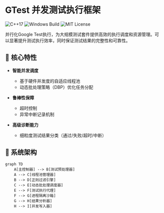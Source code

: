 # GTest 并发测试执行框架

![C++17](https://img.shields.io/badge/C++-17-blue.svg)
![Windows Build](https://img.shields.io/badge/Platform-Windows-0078d7.svg)
![MIT License](https://img.shields.io/badge/License-MIT-green.svg)

并行化Google Test执行，为大规模测试套件提供高效的执行调度和资源管理。可以显著提升测试执行效率，同时保证测试结果的完整性和可靠性。

## 🌟 核心特性

- ​**智能并发调度**
  - 基于硬件并发度的自适应线程池
  - 动态批处理策略（DBP）优化任务分配

- ​**鲁棒性保障**
  - 超时控制
  - 异常中断记录机制

- ​**高级诊断能力**
  - 细粒度测试结果分类（通过/失败/超时/中断）

## 🧩 系统架构

```mermaid
graph TD
    A[主控制器] --> B[测试预处理器]
    A --> C[线程池管理器]
    B --> D[正则过滤引擎]
    C --> E[动态批处理调度器]
    E --> F[测试执行代理]
    F --> G[进程隔离沙箱]
    G --> H[结果分析器]
    H --> I[并发写入器]
